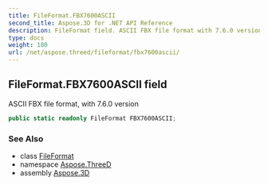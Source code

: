 ```yaml
---
title: FileFormat.FBX7600ASCII
second_title: Aspose.3D for .NET API Reference
description: FileFormat field. ASCII FBX file format with 7.6.0 version
type: docs
weight: 180
url: /net/aspose.threed/fileformat/fbx7600ascii/
---
```

## FileFormat.FBX7600ASCII field

ASCII FBX file format, with 7.6.0 version

```csharp
public static readonly FileFormat FBX7600ASCII;
```

### See Also

* class [FileFormat](../)
* namespace [Aspose.ThreeD](../../fileformat/)
* assembly [Aspose.3D](../../../)


